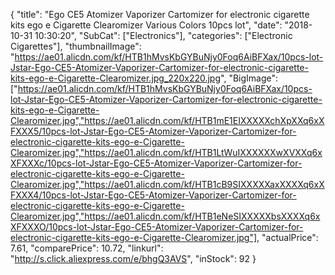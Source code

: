 {
	"title": "Ego CE5 Atomizer Vaporizer Cartomizer for electronic cigarette kits ego e Cigarette Clearomizer Various Colors 10pcs lot",
	"date": "2018-10-31 10:30:20",
	"SubCat": ["Electronics"],
	"categories": ["Electronic Cigarettes"],
	"thumbnailImage": "https://ae01.alicdn.com/kf/HTB1hMvsKbGYBuNjy0Foq6AiBFXax/10pcs-lot-Jstar-Ego-CE5-Atomizer-Vaporizer-Cartomizer-for-electronic-cigarette-kits-ego-e-Cigarette-Clearomizer.jpg_220x220.jpg",
	"BigImage": ["https://ae01.alicdn.com/kf/HTB1hMvsKbGYBuNjy0Foq6AiBFXax/10pcs-lot-Jstar-Ego-CE5-Atomizer-Vaporizer-Cartomizer-for-electronic-cigarette-kits-ego-e-Cigarette-Clearomizer.jpg","https://ae01.alicdn.com/kf/HTB1mE1EIXXXXXchXpXXq6xXFXXX5/10pcs-lot-Jstar-Ego-CE5-Atomizer-Vaporizer-Cartomizer-for-electronic-cigarette-kits-ego-e-Cigarette-Clearomizer.jpg","https://ae01.alicdn.com/kf/HTB1LtWuIXXXXXXwXVXXq6xXFXXXc/10pcs-lot-Jstar-Ego-CE5-Atomizer-Vaporizer-Cartomizer-for-electronic-cigarette-kits-ego-e-Cigarette-Clearomizer.jpg","https://ae01.alicdn.com/kf/HTB1cB9SIXXXXXaxXXXXq6xXFXXX4/10pcs-lot-Jstar-Ego-CE5-Atomizer-Vaporizer-Cartomizer-for-electronic-cigarette-kits-ego-e-Cigarette-Clearomizer.jpg","https://ae01.alicdn.com/kf/HTB1eNeSIXXXXXbsXXXXq6xXFXXXO/10pcs-lot-Jstar-Ego-CE5-Atomizer-Vaporizer-Cartomizer-for-electronic-cigarette-kits-ego-e-Cigarette-Clearomizer.jpg"],
	"actualPrice": 7.61,
	"comparePrice": 10.72,
	"linkurl": "http://s.click.aliexpress.com/e/bhgQ3AVS",
	"inStock": 92
}
